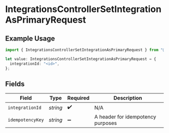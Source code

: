 # IntegrationsControllerSetIntegrationAsPrimaryRequest

## Example Usage

```typescript
import { IntegrationsControllerSetIntegrationAsPrimaryRequest } from "@novu/api/models/operations";

let value: IntegrationsControllerSetIntegrationAsPrimaryRequest = {
  integrationId: "<id>",
};
```

## Fields

| Field                             | Type                              | Required                          | Description                       |
| --------------------------------- | --------------------------------- | --------------------------------- | --------------------------------- |
| `integrationId`                   | *string*                          | :heavy_check_mark:                | N/A                               |
| `idempotencyKey`                  | *string*                          | :heavy_minus_sign:                | A header for idempotency purposes |